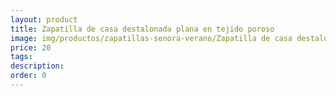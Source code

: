 ```yaml
---
layout: product
title: Zapatilla de casa destalonada plana en tejido poroso
image: img/productos/zapatillas-senora-verano/Zapatilla de casa destalonada plana en tejido poroso=20.webp
price: 20
tags: 
description: 
order: 0
---
```

